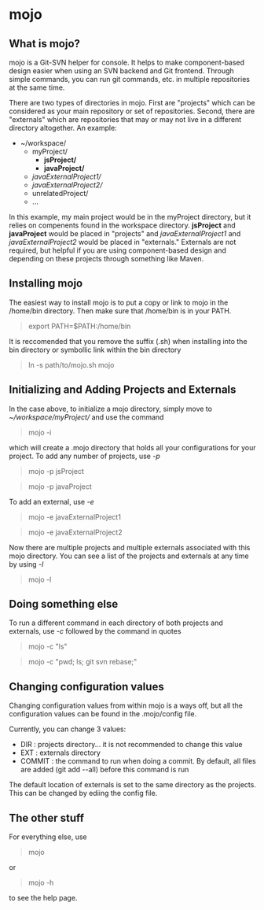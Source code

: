 mojo
====

What is mojo?
-------------

mojo is a Git-SVN helper for console.  It helps to make component-based design easier when using an SVN backend and Git frontend.  Through simple commands, you can run git commands, etc. in multiple repositories at the same time.

There are two types of directories in mojo.  First are "projects" which can be considered as your main repository or set of repositories.  Second, there are "externals" which are repositories that may or may not live in a different directory altogether.  An example:

* ~/workspace/
  * myProject/
    * __jsProject/__
    * __javaProject/__
  * _javaExternalProject1/_
  * _javaExternalProject2/_
  * unrelatedProject/
  * ...
  
In this example, my main project would be in the myProject directory, but it relies on compenents found in the workspace directory.  __jsProject__ and __javaProject__ would be placed in "projects" and _javaExternalProject1_ and _javaExternalProject2_ would be placed in "externals."  Externals are not required, but helpful if you are using component-based design and depending on these projects through something like Maven.

Installing mojo
---------------

The easiest way to install mojo is to put a copy or link to mojo in the /home/bin directory.  Then make sure that /home/bin is in your PATH. 

> export PATH=$PATH:/home/bin

It is reccomended that you remove the suffix (.sh) when installing into the bin directory or symbollic link within the bin directory

> ln -s path/to/mojo.sh mojo

Initializing and Adding Projects and Externals
----------------------------------------------

In the case above, to initialize a mojo directory, simply move to _~/workspace/myProject/_ and use the command
> mojo -i

which will create a .mojo directory that holds all your configurations for your project. To add any number of projects, use _-p_
> mojo -p jsProject

> mojo -p javaProject

To add an external, use _-e_
> mojo -e javaExternalProject1

> mojo -e javaExternalProject2

Now there are multiple projects and multiple externals associated with this mojo directory.  You can see a list of the projects and externals at any time by using _-l_
> mojo -l

Doing something else
--------------------

To run a different command in each directory of both projects and externals, use _-c_ followed by the command in quotes
> mojo -c "ls"

> mojo -c "pwd; ls; git svn rebase;"


Changing configuration values
-----------------------------

Changing configuration values from within mojo is a ways off, but all the configuration values can be found in the .mojo/config file.  

Currently, you can change 3 values:

* DIR : projects directory... it is not recommended to change this value
* EXT : externals directory
* COMMIT : the command to run when doing a commit.  By default, all files are added (git add --all) before this command is run


The default location of externals is set to the same directory as the projects.  This can be changed by ediing the config file.

The other stuff
---------------

For everything else, use 
> mojo

or 

> mojo -h

to see the help page.

